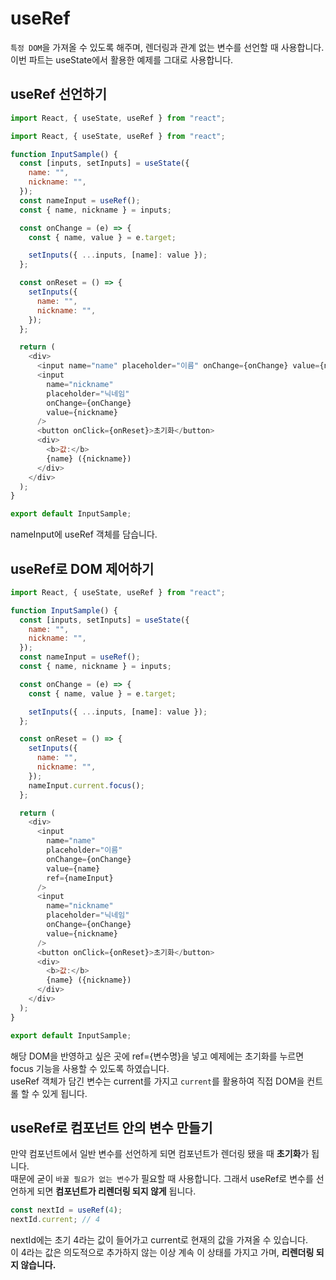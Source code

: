 # useRef

`특정 DOM`을 가져올 수 있도록 해주며, 렌더링과 관계 없는 변수를 선언할 때 사용합니다.<br/>
이번 파트는 useState에서 활용한 예제를 그대로 사용합니다.

## useRef 선언하기

```js
import React, { useState, useRef } from "react";
```

```js
import React, { useState, useRef } from "react";

function InputSample() {
  const [inputs, setInputs] = useState({
    name: "",
    nickname: "",
  });
  const nameInput = useRef();
  const { name, nickname } = inputs;

  const onChange = (e) => {
    const { name, value } = e.target;

    setInputs({ ...inputs, [name]: value });
  };

  const onReset = () => {
    setInputs({
      name: "",
      nickname: "",
    });
  };

  return (
    <div>
      <input name="name" placeholder="이름" onChange={onChange} value={name} />
      <input
        name="nickname"
        placeholder="닉네임"
        onChange={onChange}
        value={nickname}
      />
      <button onClick={onReset}>초기화</button>
      <div>
        <b>값:</b>
        {name} ({nickname})
      </div>
    </div>
  );
}

export default InputSample;
```

nameInput에 useRef 객체를 담습니다.

## useRef로 DOM 제어하기

```js
import React, { useState, useRef } from "react";

function InputSample() {
  const [inputs, setInputs] = useState({
    name: "",
    nickname: "",
  });
  const nameInput = useRef();
  const { name, nickname } = inputs;

  const onChange = (e) => {
    const { name, value } = e.target;

    setInputs({ ...inputs, [name]: value });
  };

  const onReset = () => {
    setInputs({
      name: "",
      nickname: "",
    });
    nameInput.current.focus();
  };

  return (
    <div>
      <input
        name="name"
        placeholder="이름"
        onChange={onChange}
        value={name}
        ref={nameInput}
      />
      <input
        name="nickname"
        placeholder="닉네임"
        onChange={onChange}
        value={nickname}
      />
      <button onClick={onReset}>초기화</button>
      <div>
        <b>값:</b>
        {name} ({nickname})
      </div>
    </div>
  );
}

export default InputSample;
```

해당 DOM을 반영하고 싶은 곳에 ref={변수명}을 넣고 예제에는 초기화를 누르면 focus 기능을 사용할 수 있도록 하였습니다.<br/>
useRef 객체가 담긴 변수는 current를 가지고 `current`를 활용하여 직접 DOM을 컨트롤 할 수 있게 됩니다.

## useRef로 컴포넌트 안의 변수 만들기

만약 컴포넌트에서 일반 변수를 선언하게 되면 컴포넌트가 렌더링 됐을 때 **초기화**가 됩니다.<br/>
때문에 굳이 `바꿀 필요가 없는 변수`가 필요할 때 사용합니다. 그래서 useRef로 변수를 선언하게 되면 **컴포넌트가 리렌더링 되지 않게** 됩니다.

```js
const nextId = useRef(4);
nextId.current; // 4
```

nextId에는 초기 4라는 값이 들어가고 current로 현재의 값을 가져올 수 있습니다.<br/>
이 4라는 값은 의도적으로 추가하지 않는 이상 계속 이 상태를 가지고 가며, **리렌더링 되지 않습니다.**
